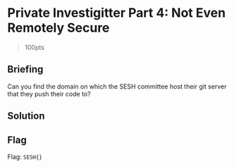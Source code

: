 # Private Investigitter Part 4: Not Even Remotely Secure
> 100pts

## Briefing
Can you find the domain on which the SESH committee host their git server that they push their code to?

## Solution

## Flag
Flag: `SESH{}`